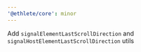 ```yaml
---
'@ethlete/core': minor
---
```


Add `signalElementLastScrollDirection` and `signalHostElementLastScrollDirection` utils
